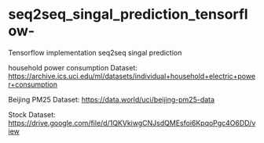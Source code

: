 # seq2seq_singal_prediction_tensorflow-
Tensorflow implementation seq2seq singal prediction 

household power consumption Dataset:
https://archive.ics.uci.edu/ml/datasets/individual+household+electric+power+consumption

Beijing PM25 Dataset:
https://data.world/uci/beijing-pm25-data

Stock Dataset:
https://drive.google.com/file/d/1QKVkiwgCNJsdQMEsfoi6KpqoPgc4O6DD/view
